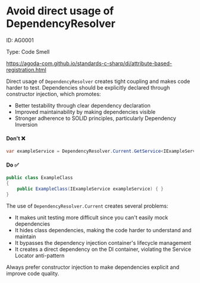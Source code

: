 ﻿# Avoid direct usage of DependencyResolver

ID: AG0001

Type: Code Smell

https://agoda-com.github.io/standards-c-sharp/di/attribute-based-registration.html

Direct usage of `DependencyResolver` creates tight coupling and makes code harder to test. Dependencies should be explicitly declared through constructor injection, which promotes:

- Better testability through clear dependency declaration
- Improved maintainability by making dependencies visible
- Stronger adherence to SOLID principles, particularly Dependency Inversion

#### Don't ❌

```c#
var exampleService = DependencyResolver.Current.GetService<IExampleService>();
```

#### Do ✅

```c#
public class ExampleClass
{
    public ExampleClass(IExampleService exampleService) { }
}
```

The use of `DependencyResolver.Current` creates several problems:

- It makes unit testing more difficult since you can't easily mock dependencies
- It hides class dependencies, making the code harder to understand and maintain
- It bypasses the dependency injection container's lifecycle management
- It creates a direct dependency on the DI container, violating the Service Locator anti-pattern

Always prefer constructor injection to make dependencies explicit and improve code quality.

